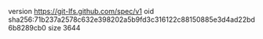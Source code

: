 version https://git-lfs.github.com/spec/v1
oid sha256:71b237a2578c632e398202a5b9fd3c316122c88150885e3d4ad22bd6b8289cb0
size 3644
